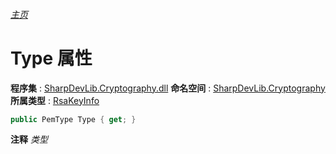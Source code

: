 ###### [主页](./Index.md "主页")
# Type 属性
**程序集** : [SharpDevLib.Cryptography.dll](./SharpDevLib.Cryptography.assembly.md "SharpDevLib.Cryptography.dll")
**命名空间** : [SharpDevLib.Cryptography](./SharpDevLib.Cryptography.namespace.md "SharpDevLib.Cryptography")
**所属类型** : [RsaKeyInfo](./SharpDevLib.Cryptography.RsaKeyInfo.md "RsaKeyInfo")
``` csharp
public PemType Type { get; }
```
**注释**
*类型*


